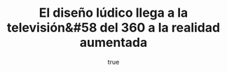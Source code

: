 ---
title: El diseño lúdico llega a la televisión&#58 del 360 a la realidad aumentada
excerpt: "Que la gamificación está de moda no es nada nuevo. En varias ocasiones os hemos hablado de medios de comunicación que comienzan a emplear narrativas propias del diseño de videojuegos para fidelizar usuarios, potenciar el consumo de noticias y atraer a públicos más jóvenes. La gamificación y los son los formatos más habituales, aunque la influencia de los videojuegos puede ir más allá. Una de las formas más sutiles es el diseño lúdico: un diseño orientado al entretenimiento que no interfiere en el modo en que se desarrolla la narración. A diferencia de la gamificación o los newsgames el diseño lúdico no emplea elementos concretos de los videojuegos, sino que se inspira en su estética y diseño para hacer el contenido más atractivo."
author:
  name: Alba Ortega
  twitter: albagortega
  gplus:  
  bio: Doctoranda UMH
  image: alba.jpg
  link: https://twitter.com/albagortega
---
